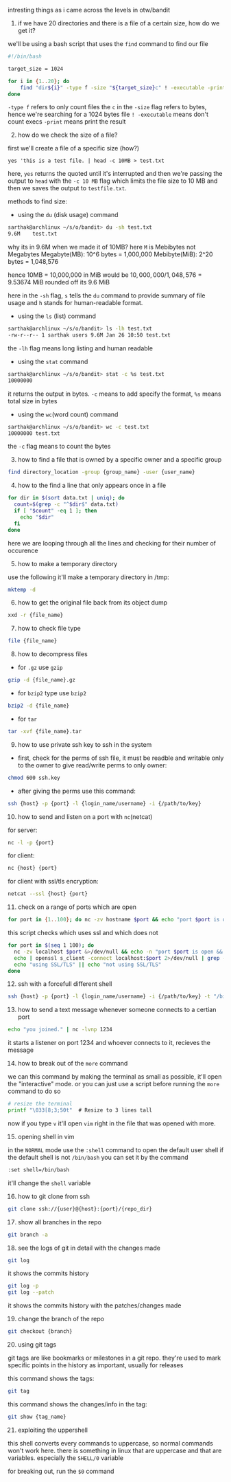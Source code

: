 intresting things as i came across the levels in otw/bandit

1. if we have 20 directories and there is a file of a certain size, how do we get it?

we'll be using a bash script that uses the `find` command to find our file
```bash
#!/bin/bash

target_size = 1024

for i in {1..20}; do
	find "dir${i}" -type f -size "${target_size}c" ! -executable -print
done
```

`-type f` refers to only count files
the `c` in the `-size` flag refers to bytes, hence we're searching for a 1024 bytes file
`! -executable` means don't count execs
`-print` means print the result

2. how do we check the size of a file?

first we'll create a file of a specific size (how?)

`yes 'this is a test file. | head -c 10MB > test.txt`

here, `yes` returns the quoted until it's interrupted and then we're passing the output to `head` with the `-c 10 MB` flag which limits the file size to 10 MB and then we saves the output to `testfile.txt`.

methods to find size:

- using the `du` (disk usage) command
```bash
sarthak@archlinux ~/s/o/bandit> du -sh test.txt
9.6M    test.txt
```

why its in 9.6M when we made it of 10MB?
here `M` is Mebibytes not Megabytes
Megabyte(MB): 10^6 bytes = 1,000,000
Mebibyte(MiB): 2^20 bytes = 1,048,576

hence 10MB = 10,000,000 in MiB would be $10,000,000 / 1,048,576$ = $9.53674$ MiB
rounded off its 9.6 MiB

here in the `-sh` flag, `s` tells the `du` command to provide summary of file usage and `h` stands for human-readable format.

- using the `ls` (list) command
```bash
sarthak@archlinux ~/s/o/bandit> ls -lh test.txt
-rw-r--r-- 1 sarthak users 9.6M Jan 26 10:50 test.txt
```

the `-lh` flag means long listing and human readable

- using the `stat` command
```bash
sarthak@archlinux ~/s/o/bandit> stat -c %s test.txt  
10000000
```

it returns the output in bytes.
`-c` means to add specify the format, `%s` means total size in bytes

- using the `wc`(word count) command
```bash
sarthak@archlinux ~/s/o/bandit> wc -c test.txt  
10000000 test.txt
```

the `-c` flag means to count the bytes

3. how to find a file that is owned by a specific owner and a specific group

```bash
find directory_location -group {group_name} -user {user_name}
```

4. how to the find a line that only appears once in a file
```bash
for dir in $(sort data.txt | uniq); do
  count=$(grep -c "^$dir$" data.txt)
  if [ "$count" -eq 1 ]; then
    echo "$dir"
  fi
done
```

here we are looping through all the lines and checking for their number of occurence

5. how to make a temporary directory

use the following it'll make a temporary directory in /tmp:
```bash
mktemp -d
```

6. how to get the original file back from its object dump
```bash
xxd -r {file_name}
```

7. how to check file type
```bash
file {file_name}
```

8. how to decompress files

- for `.gz` use `gzip`
```bash
gzip -d {file_name}.gz
```

- for `bzip2` type use `bzip2`
```bash
bzip2 -d {file_name}
```

- for `tar`
```bash
tar -xvf {file_name}.tar
```

9. how to use private ssh key to ssh in the system

- first, check for the perms of ssh file, it must be readble and writable only to the owner
to give read/write perms to only owner:
```bash
chmod 600 ssh.key
```

- after giving the perms use this command:
```bash
ssh {host} -p {port} -l {login_name/username} -i {/path/to/key}
```

10. how to send and listen on a port with `nc`(netcat)

for server:
```bash
nc -l -p {port}
```

for client:
```bash
nc {host} {port}
```

for client with ssl/tls encryption:
```bash
netcat --ssl {host} {port}
```

11. check on a range of ports which are open
```bash
for port in {1..100}; do nc -zv hostname $port && echo "port $port is open"; done
```

this script checks which uses ssl and which does not
```bash
for port in $(seq 1 100); do
  nc -zv localhost $port &>/dev/null && echo -n "port $port is open && " && \
  echo | openssl s_client -connect localhost:$port 2>/dev/null | grep -q "CONNECTED" && \
  echo "using SSL/TLS" || echo "not using SSL/TLS"
done
```

12. ssh with a forcefull different shell
```bash
ssh {host} -p {port} -l {login_name/username} -i {/path/to/key} -t "/bin/sh"
```

13. how to send a text message whenever someone connects to a certian port
```bash
echo "you joined." | nc -lvnp 1234
```

it starts a listener on port 1234 and whoever connects to it, recieves the message

14. how to break out of the `more` command

we can this command by making the terminal as small as possible, it'll open the "interactive" mode. or you can just use a script before running the `more` command to do so
```bash
# resize the terminal  
printf "\033[8;3;50t"  # Resize to 3 lines tall
```

now if you type `v` it'll open `vim` right in the file that was opened with more. 

15. opening shell in vim

in the `NORMAL` mode use the `:shell` command to open the default user shell
if the default shell is not `/bin/bash` you can set it by the command
```bash
:set shell=/bin/bash
```

it'll change the `shell` variable

16. how to git clone from ssh

```bash
git clone ssh://{user}@{host}:{port}/{repo_dir}
```

17. show all branches in the repo

```bash
git branch -a
```

18. see the logs of git in detail with the changes made

```bash
git log
```

it shows the commits history

```bash
git log -p
git log --patch
```

it shows the commits history with the patches/changes made

19. change the branch of the repo

```bash
git checkout {branch}
```

20. using git tags

git tags are like bookmarks or milestones in a git repo. they're used to mark specific points in the history as important, usually for releases

this command shows the tags:
```bash
git tag
```

this command shows the changes/info in the tag:
```bash
git show {tag_name}
```

21. exploiting the uppershell

this shell converts every commands to uppercase, so normal commands won't work here.
there is something in linux that are uppercase and that are variables.
especially the `SHELL/0` variable

for breaking out, run the `$0` command